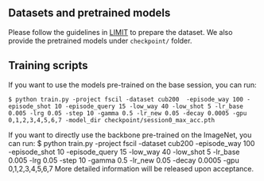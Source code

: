 ## Datasets and pretrained models
Please follow the guidelines in [LIMIT](https://github.com/zhoudw-zdw/TPAMI-Limit) to prepare the dataset.
We also provide the pretrained models under `checkpoint/` folder.

## Training scripts
If you want to use the models pre-trained on the base session, you can run:

    $ python train.py -project fscil -dataset cub200  -episode_way 100 -episode_shot 10 -episode_query 15 -low_way 40 -low_shot 5 -lr_base 0.005 -lrg 0.05 -step 10 -gamma 0.5 -lr_new 0.05 -decay 0.0005 -gpu 0,1,2,3,4,5,6,7 -model_dir checkpoint/session0_max_acc.pth

If you want to directly use the backbone pre-trained on the ImageNet, you can run:
    $ python train.py -project fscil -dataset cub200  -episode_way 100 -episode_shot 10 -episode_query 15 -low_way 40 -low_shot 5 -lr_base 0.005 -lrg 0.05 -step 10 -gamma 0.5 -lr_new 0.05 -decay 0.0005 -gpu 0,1,2,3,4,5,6,7 
More detailed information will be released upon acceptance.
